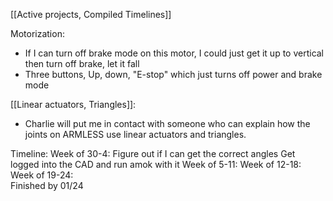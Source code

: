 [[Active projects, Compiled Timelines]]

Motorization:

- If I can turn off brake mode on this motor, I could just get it up to vertical then turn off brake, let it fall
- Three buttons, Up, down, "E-stop" which just turns off power and brake mode

[[Linear actuators, Triangles]]:

- Charlie will put me in contact with someone who can explain how the joints on ARMLESS use linear actuators and triangles. 


Timeline:
	Week of 30-4: Figure out if I can get the correct angles 
		Get logged into the CAD and run amok with it
	Week of 5-11: 
	Week of 12-18: 
	Week of 19-24:  
	Finished by 01/24